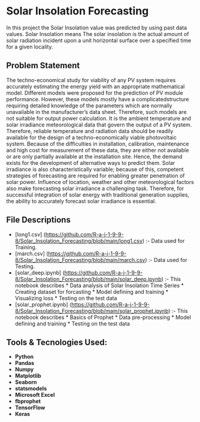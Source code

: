 # Solar Insolation Forecasting

In this project the Solar Insolation value was predicted by using past data values.
Solar Insolation means The solar insolation is the actual amount of solar radiation incident upon a unit horizontal surface over a specified time for a given locality.

## Problem Statement

The techno-economical study for viability of any PV system requires accurately estimating the energy yield with an appropriate mathematical model. Different models were proposed for the prediction of PV module performance. However, these models mostly have a complicatedstructure requiring detailed knowledge of the parameters which are normally unavailable in the manufacturer’s data sheet. Therefore, such models are not suitable for output power calculation. It is the ambient temperature and solar irradiance meteorological data that govern the output of a PV system. Therefore, reliable temperature and radiation data should be readily available for the design of a techno-economically viable photovoltaic system. Because of the difficulties in installation, calibration, maintenance and high cost for measurement of these data, they are either not available or are only partially available at the installation site. Hence, the demand exists for the development of alternative ways to predict them. Solar irradiance is also characteristically variable; because of this, competent strategies of forecasting are required for enabling greater penetration of solar power. Influence of location, weather and other meteorological factors also make forecasting solar irradiance a challenging task. Therefore, for successful integration of solar energy with traditional generation supplies, the ability to accurately forecast solar irradiance is essential.


## File Descriptions

* [long1.csv] (https://github.com/R-a-j-1-9-9-8/Solar_Insolation_Forecasting/blob/main/long1.csv) :- Data used for Training.
* [march.csv] (https://github.com/R-a-j-1-9-9-8/Solar_Insolation_Forecasting/blob/main/march.csv) :- Data used for Testing.
* [solar_deep.ipynb] (https://github.com/R-a-j-1-9-9-8/Solar_Insolation_Forecasting/blob/main/solar_deep.ipynb) :- This notebook describes
       * Data analysis of Solar Insolation Time Series
       * Creating dataset for forcasting
       * Model defining and training
       * Visualizing loss
       * Testing on the test data
* [solar_prophet.ipynb] (https://github.com/R-a-j-1-9-9-8/Solar_Insolation_Forecasting/blob/main/solar_prophet.ipynb) :- This notebook describes
       * Basics of Prophet
       * Data pre-processing
       * Model defining and training
       * Testing on the test data

## Tools & Tecnologies Used:

* <strong>Python</strong>
* <strong>Pandas</strong>
* <strong>Numpy</strong>
* <strong>Matplotlib</strong>
* <strong>Seaborn</strong>
* <strong>statsmodels</strong>
* <strong>Microsoft Excel</strong>
* <strong>fbprophet</strong>
* <strong>TensorFlow</strong>
* <strong>Keras</strong>
